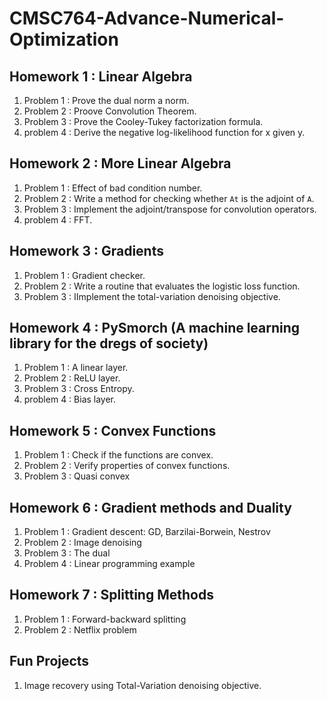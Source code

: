 # CMSC764-Advance-Numerical-Optimization

## Homework 1 : Linear Algebra
1) Problem 1 : Prove the dual norm a norm.
2) Problem 2 : Proove Convolution Theorem.
3) Problem 3 : Prove the Cooley-Tukey factorization formula.
4) problem 4 : Derive the negative log-likelihood function for x given y. 
## Homework 2 : More Linear Algebra
1) Problem 1 : Effect of bad condition number.
2) Problem 2 : Write a method for checking whether `At` is the adjoint of `A`.
3) Problem 3 : Implement the adjoint/transpose for convolution operators.
4) problem 4 : FFT. 
## Homework 3 : Gradients
1) Problem 1 : Gradient checker.
2) Problem 2 : Write a routine that evaluates the logistic loss function.
3) Problem 3 : IImplement the total-variation denoising objective.
## Homework 4 : PySmorch (A machine learning library for the dregs of society)
1) Problem 1 : A linear layer.
2) Problem 2 : ReLU layer.
3) Problem 3 : Cross Entropy.
4) problem 4 : Bias layer.
## Homework 5 : Convex Functions  
1) Problem 1 : Check if the functions are convex.
2) Problem 2 : Verify properties of convex functions.
3) Problem 3 : Quasi convex
## Homework 6 : Gradient methods and Duality
1) Problem 1 : Gradient descent: GD, Barzilai-Borwein, Nestrov
2) Problem 2 : Image denoising
3) Problem 3 : The dual
4) Problem 4 : Linear programming example
## Homework 7 : Splitting Methods 
1) Problem 1 : Forward-backward splitting
2) Problem 2 : Netflix problem


## Fun Projects
1) Image recovery using Total-Variation denoising objective.
